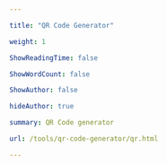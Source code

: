 ```yaml
---

title: "QR Code Generator"

weight: 1

ShowReadingTime: false

ShowWordCount: false

ShowAuthor: false

hideAuthor: true

summary: QR Code generator

url: /tools/qr-code-generator/qr.html

---
```


